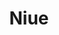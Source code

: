 ---
layout: content
data: nu
title: Niue
isHome: true
link: https://figure.nz/search/?query=pacific%20niue&ref=pfnz
---